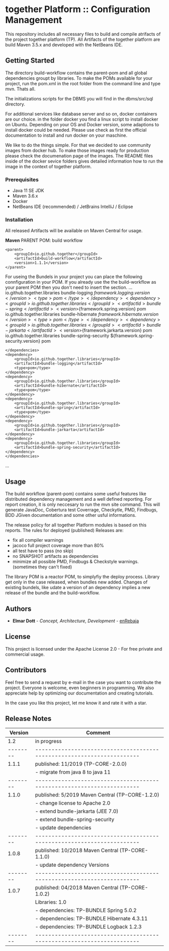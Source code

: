 # together Platform :: Configuration Management

This repository includes all necessary files to build and compile atrifacts of the
project together platform (TP). All Artifacts of the together platform are build
Maven 3.5.x and developed with the NetBeans IDE.

## Getting Started

The directory build-workflow contains the parent-pom and all global dependencies
groupt by libraries. To make the POMs available for your project, run the pom.xml
in the root folder from the command line and type mvn. Thats all.

The initializations scripts for the DBMS you will find in the dbms/src/sql directory.

For additional services like database server and so on, docker containers are our
choice. in the folder docker you find a linux script to install docker on Ubuntu.
Depending on your OS and Docker version, some adaptions to install docker could
be needed. Please use check as first the official documentation to install and run
docker on your maschine.

We like to do the things simple. For that we decided to use community images from
docker hub. To make those images ready for production please check the documenation
page of the images. The README files inside of the docker sevice folders gives
detailed information how to run the image in the context of together platform.

### Prerequisites

* Java 11 SE JDK
* Maven 3.6.x
* Docker
* NetBeans IDE (recommended) / JetBrains IntelliJ / Eclipse

### Installation

All released Artifacts will be available on Maven Central for usage.

**Maven**
PARENT POM: build workflow
```
<parent>
    <groupId>io.github.together</groupId>
    <artifactId>build-workflow</artifactId>
    <version>1.1.1</version>
</parent>
```
For useing the Bundels in your project you can place the following connfiguration
in your POM. If you already use the the build-workflow as your parent POM then you
don't need to insert the <dependency> section.
...
    <dependencyManagement>
        <dependencies>
            <dependency>
                <groupId>io.github.together.libraries</groupId>
                <artifactId>bundle-logging</artifactId>
                <version>${framework.logging.version}</version>
                <type>pom</type>
            </dependency>
            <dependency>
                <groupId>io.github.together.libraries</groupId>
                <artifactId>bundle-spring</artifactId>
                <version>${framework.spring.version}</version>
                <type>pom</type>
            </dependency>
            <dependency>
                <groupId>io.github.together.libraries</groupId>
                <artifactId>bundle-hibernate</artifactId>
                <version>${framework.hibernate.version}</version>
                <type>pom</type>
            </dependency>
            <dependency>
                <groupId>io.github.together.libraries</groupId>
                <artifactId>bundle-jarkarta</artifactId>
                <version>${framework.jarkarta.version}</version>
                <type>pom</type>
            </dependency>
            <dependency>
                <groupId>io.github.together.libraries</groupId>
                <artifactId>bundle-spring-security</artifactId>
                <version>${framework.spring-security.version}</version>
                <type>pom</type>
            </dependency>
        </dependencies>
    </dependencyManagement>

    </dependencies>
    <dependency>
        <groupId>io.github.together.libraries</groupId>
        <artifactId>bundle-logging</artifactId>
        <type>pom</type>
    </dependency>
    <dependency>
        <groupId>io.github.together.libraries</groupId>
        <artifactId>bundle-hibernate</artifactId>
        <type>pom</type>
    </dependency>
    <dependency>
        <groupId>io.github.together.libraries</groupId>
        <artifactId>bundle-spring</artifactId>
        <type>pom</type>
    </dependency>
    <dependency>
        <groupId>io.github.together.libraries</groupId>
        <artifactId>bundle-jarkarta</artifactId>
    </dependency>
    <dependency>
        <groupId>io.github.together.libraries</groupId>
        <artifactId>bundle-spring-security</artifactId>
    </dependency>
    </dependencies>
...

## Usage

The build workflow (parent-pom) contains some useful features like distributed
dependency management and a well defined reporting. For report creation, it is only
neccesary to run the mvn site command. This will generate JavaDoc,
Cobertura test Coverrage, Checkytle, PMD, Findbugs, BDD JGiven documentation and
some other usful informations.

The release policy for all together Platform modules is based on this reports. The
rules for deployed (published) Releases are:
* fix all compiler warnings
* jacoco full project coverage more than 80%
* all test have to pass (no skip)
* no SNAPSHOT artifacts as dependencies
* minimize all possible PMD, Findbugs & Checkstyle warnings. (sometimes they can't fixed)

The library POM is a reactor POM, to simplyfiy the deploy process. Library get only
in the case released, when bundles new added. Changes of existing bundels, like
udate a version of an dependency implies a new release of the bundle and the build-workflow.

## Authors

* **Elmar Dott** - *Concept, Architecture, Development* - [enRebaja](https://enRebaja.wordpress.com)

## License

This project is licensed under the Apache License 2.0 - For free private and
commercial usage.

## Contributors

Feel free to send a request by e-mail in the case you want to contribute the
project. Everyone is welcome, even beginners in programming. We also appreciate
help by optimizing our documentation and creating tutorials.

In the case you like this project, let me know it and rate it with a star.

## Release Notes

|Version | Comment
|--------|----------------------------------------------------------------------
| 1.2    | in progress
|--------|----------------------------------------------------------------------
| 1.1.1  | published: 11/2019 (TP-CORE-2.0.0)
|        |  - migrate from java 8 to java 11
|--------|----------------------------------------------------------------------
| 1.1.0  | published: 5/2019 Maven Central (TP-CORE-1.2.0)
|        |  - change license to Apache 2.0
|        |  - extend bundle-jarkarta (JEE 7.0)
|        |  - extend bundle-spring-security
|        |  - update dependencies
|--------|----------------------------------------------------------------------
| 1.0.8  | published: 10/2018 Maven Central (TP-CORE-1.1.0)
|        |  - update dependency Versions
|--------|----------------------------------------------------------------------
| 1.0.7  | published: 04/2018 Maven Central (TP-CORE-1.0.2)
|        | Libraries: 1.0
|        |  - dependencies: TP-BUNDLE Spring 5.0.2
|        |  - dependencies: TP-BUNDLE Hibernate 4.3.11
|        |  - dependencies: TP-BUNDLE Logback 1.2.3
|--------|----------------------------------------------------------------------
